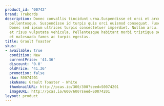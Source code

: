 ```yaml
---
product_id: '00742'
brand: Trekords
description: Donec convallis tincidunt urna.Suspendisse et orci et arcu porttitor
  pellentesque. Suspendisse id turpis quis orci euismod consequat. Fusce pulvinar..
  Donec sed ipsum ultrices turpis consectetuer imperdiet. Nullam arcu. Duis ac tellus
  et risus vulputate vehicula. Pellentesque habitant morbi tristique senectus et netus
  et malesuada fames ac turpis egestas.
title: Grault Toaster
skus:
- available: true
  condition: New
  currentPrice: '41.36'
  discount: '0.0'
  oldPrice: '41.36'
  promotion: false
  sku: S0074201
  skuName: Grault Toaster - White
  thumbnailURL: http://pcas.io/300/300?seed=S0074201
  imageURL: http://pcas.io/600/600?seed=S0074201
layout: product
---
```

